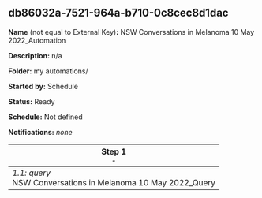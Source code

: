 ## db86032a-7521-964a-b710-0c8cec8d1dac

**Name** (not equal to External Key)**:** NSW Conversations in Melanoma 10 May 2022_Automation

**Description:** n/a

**Folder:** my automations/

**Started by:** Schedule

**Status:** Ready

**Schedule:** Not defined

**Notifications:** _none_


| Step 1<br>_<small>-</small>_ |
| --- |
| _1.1: query_<br>NSW Conversations in Melanoma 10 May 2022_Query |

